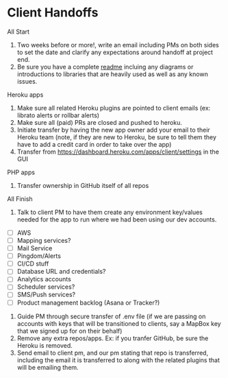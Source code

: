 # Client Handoffs

All Start
1. Two weeks before or more!, write an email including PMs on both sides to set the date 
and clarify any expectations around handoff at project end.
1. Be sure you have a complete [readme](https://github.com/abtion/guidelines/blob/master/standard_readme.md) 
incluing any diagrams or introductions to libraries that are heavily used as
well as any known issues.

Heroku apps
1. Make sure all related Heroku plugins are pointed to client emails (ex:
librato alerts or rollbar alerts)
1. Make sure all (paid) PRs are closed and pushed to heroku.
1. Initiate transfer by having the new app owner add your email to their Heroku team (note, if they are new to Heroku, be sure to tell them they have to add a credit card in order to take over the app)
1. Transfer from https://dashboard.heroku.com/apps/client/settings in the GUI


PHP apps
1. Transfer ownership in GitHub itself of all repos

All Finish
1. Talk to client PM to have them create any environment key/values needed for 
the app to run where we had been using our dev accounts.
- [  ] AWS
- [  ] Mapping services?
- [  ] Mail Service
- [  ] Pingdom/Alerts
- [  ] CI/CD stuff
- [  ] Database URL and credentials?
- [  ] Analytics accounts
- [  ] Scheduler services?
- [  ] SMS/Push services?
- [  ] Product management backlog (Asana or Tracker?)
1. Guide PM through secure transfer of .env file (if we are passing on accounts 
with keys that will be transitioned to clients, say a MapBox key that we signed up for
on their behalf)
1. Remove any extra repos/apps. Ex: if you tranfer GitHub, be sure the Heroku is 
removed.
1. Send email to client pm, and our pm stating that repo is transferred, 
including the email it is transferred to along with the related plugins that
will be emailing them.
